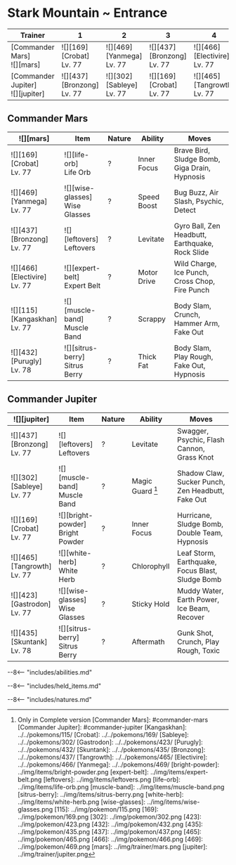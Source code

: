 # Stark Mountain ~ Entrance

Trainer                             | 1                                | 2                               | 3                                | 4                                  | 5                                  | 6
---                                 | ---                              | ---                             | ---                              | ---                                | ---                                | ---
[Commander Mars]<br>![][mars]       | ![][169]<br>[Crobat]<br>Lv. 77   | ![][469]<br>[Yanmega]<br>Lv. 77 | ![][437]<br>[Bronzong]<br>Lv. 77 | ![][466]<br>[Electivire]<br>Lv. 77 | ![][115]<br>[Kangaskhan]<br>Lv. 77 | ![][432]<br>[Purugly]<br>Lv. 78
[Commander Jupiter]<br>![][jupiter] | ![][437]<br>[Bronzong]<br>Lv. 77 | ![][302]<br>[Sableye]<br>Lv. 77 | ![][169]<br>[Crobat]<br>Lv. 77   | ![][465]<br>[Tangrowth]<br>Lv. 77  | ![][423]<br>[Gastrodon]<br>Lv. 77  | ![][435]<br>[Skuntank]<br>Lv. 78

## Commander Mars

![][mars]                          | Item                              | Nature | Ability     | Moves
---                                | ---                               | ---    | ---         | ---
![][169]<br>[Crobat]<br>Lv. 77     | ![][life-orb]<br>Life Orb         | ?      | Inner Focus | Brave Bird, Sludge Bomb, Giga Drain, Hypnosis
![][469]<br>[Yanmega]<br>Lv. 77    | ![][wise-glasses]<br>Wise Glasses | ?      | Speed Boost | Bug Buzz, Air Slash, Psychic, Detect
![][437]<br>[Bronzong]<br>Lv. 77   | ![][leftovers]<br>Leftovers       | ?      | Levitate    | Gyro Ball, Zen Headbutt, Earthquake, Rock Slide
![][466]<br>[Electivire]<br>Lv. 77 | ![][expert-belt]<br>Expert Belt   | ?      | Motor Drive | Wild Charge, Ice Punch, Cross Chop, Fire Punch
![][115]<br>[Kangaskhan]<br>Lv. 77 | ![][muscle-band]<br>Muscle Band   | ?      | Scrappy     | Body Slam, Crunch, Hammer Arm, Fake Out
![][432]<br>[Purugly]<br>Lv. 78    | ![][sitrus-berry]<br>Sitrus Berry | ?      | Thick Fat   | Body Slam, Play Rough, Fake Out, Hypnosis

## Commander Jupiter

![][jupiter]                      | Item                                | Nature | Ability          | Moves
---                               | ---                                 | ---    | ---              | ---
![][437]<br>[Bronzong]<br>Lv. 77  | ![][leftovers]<br>Leftovers         | ?      | Levitate         | Swagger, Psychic, Flash Cannon, Grass Knot
![][302]<br>[Sableye]<br>Lv. 77   | ![][muscle-band]<br>Muscle Band     | ?      | Magic Guard [^1] | Shadow Claw, Sucker Punch, Zen Headbutt, Fake Out
![][169]<br>[Crobat]<br>Lv. 77    | ![][bright-powder]<br>Bright Powder | ?      | Inner Focus      | Hurricane, Sludge Bomb, Double Team, Hypnosis
![][465]<br>[Tangrowth]<br>Lv. 77 | ![][white-herb]<br>White Herb       | ?      | Chlorophyll      | Leaf Storm, Earthquake, Focus Blast, Sludge Bomb
![][423]<br>[Gastrodon]<br>Lv. 77 | ![][wise-glasses]<br>Wise Glasses   | ?      | Sticky Hold      | Muddy Water, Earth Power, Ice Beam, Recover
![][435]<br>[Skuntank]<br>Lv. 78  | ![][sitrus-berry]<br>Sitrus Berry   | ?      | Aftermath        | Gunk Shot, Crunch, Play Rough, Toxic

--8<-- "includes/abilities.md"

--8<-- "includes/held_items.md"

--8<-- "includes/natures.md"

[^1]: Only in Complete version
[Commander Mars]: #commander-mars
[Commander Jupiter]: #commander-jupiter
[Kangaskhan]: ../../pokemons/115/
[Crobat]: ../../pokemons/169/
[Sableye]: ../../pokemons/302/
[Gastrodon]: ../../pokemons/423/
[Purugly]: ../../pokemons/432/
[Skuntank]: ../../pokemons/435/
[Bronzong]: ../../pokemons/437/
[Tangrowth]: ../../pokemons/465/
[Electivire]: ../../pokemons/466/
[Yanmega]: ../../pokemons/469/
[bright-powder]: ../img/items/bright-powder.png
[expert-belt]: ../img/items/expert-belt.png
[leftovers]: ../img/items/leftovers.png
[life-orb]: ../img/items/life-orb.png
[muscle-band]: ../img/items/muscle-band.png
[sitrus-berry]: ../img/items/sitrus-berry.png
[white-herb]: ../img/items/white-herb.png
[wise-glasses]: ../img/items/wise-glasses.png
[115]: ../img/pokemon/115.png
[169]: ../img/pokemon/169.png
[302]: ../img/pokemon/302.png
[423]: ../img/pokemon/423.png
[432]: ../img/pokemon/432.png
[435]: ../img/pokemon/435.png
[437]: ../img/pokemon/437.png
[465]: ../img/pokemon/465.png
[466]: ../img/pokemon/466.png
[469]: ../img/pokemon/469.png
[mars]: ../img/trainer/mars.png
[jupiter]: ../img/trainer/jupiter.png
